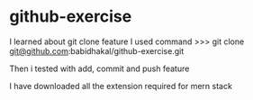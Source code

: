 # github-exercise

I learned about git clone feature
I used command >>> git clone git@github.com:babidhakal/github-exercise.git

Then i tested with add, commit and push feature

I have downloaded all the extension required for mern stack